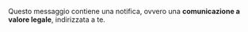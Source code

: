 Questo messaggio contiene una notifica, ovvero una **comunicazione a valore legale**, indirizzata a te.
